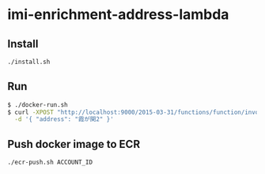 # imi-enrichment-address-lambda

## Install

```sh
./install.sh
```

## Run

```sh
$ ./docker-run.sh
$ curl -XPOST "http://localhost:9000/2015-03-31/functions/function/invocations" \
  -d '{ "address": "霞が関2" }'
```

## Push docker image to ECR

```sh
./ecr-push.sh ACCOUNT_ID
```
